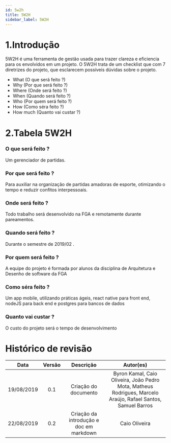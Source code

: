 ```yaml
---
id: 5w2h
title: 5W2H
sidebar_label: 5W2H
---
```


# 1.Introdução
5W2H é uma ferramenta de gestão usada para trazer clareza e eficiencia para os envolvidos em um projeto.
O 5W2H trata de um checklist que com 7 diretrizes do projeto, que esclarecem possíveis dúvidas sobre o projeto.
<ul>
    <li>What (O que será feito ?)</li>
    <li>Why (Por que será feito ?)</li>
    <li>Where (Onde será feito ?)</li>
    <li>When (Quando será feito ?)</li>
    <li>Who (Por quem será feito ?)</li>
    <li>How (Como séra feito ?)</li>
    <li>How much (Quanto vai custar ?)</li>

</ul>

# 2.Tabela 5W2H

### O que será feito ?
Um gerenciador de partidas.  

### Por que será feito ?

Para auxiliar na organização de partidas amadoras de esporte, otimizando o tempo e reduzir confitos interpessoais. 

### Onde será feito ?
Todo trabalho será desenvolvido na FGA e remotamente durante pareamentos.

### Quando será feito ?
Durante o semestre de 2019/02 .

### Por quem será feito ?
A equipe  do projeto é formada por alunos da disciplina de Arquitetura e Desenho de software da FGA 

### Como séra feito ?
Um app mobile, utilizando práticas ágeis, react native para front end, nodeJS para back end e postgres para bancos de dados 

### Quanto vai custar ?
O custo do projeto será o tempo de desenvolvimento

# Histórico de revisão

| Data | Versão | Descrição | Autor(es) |
|:-----:|:-------:|:-------:|:-------:|
|19/08/2019|0.1|Criação do documento |Byron Kamal, Caio Oliveira, João Pedro Mota, Matheus Rodrigues, Marcelo Araújo, Rafael Santos, Samuel Barros |
|22/08/2019|0.2|Criação da introdução e doc em markdown| Caio Oliveira|